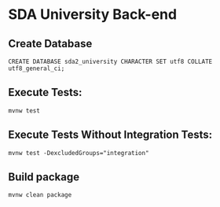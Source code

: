 # SDA University Back-end
## Create Database
``CREATE DATABASE sda2_university CHARACTER SET utf8 COLLATE utf8_general_ci;``
## Execute Tests:
``mvnw test``
## Execute Tests Without Integration Tests:
``mvnw test -DexcludedGroups="integration"``
## Build package
``mvnw clean package``
